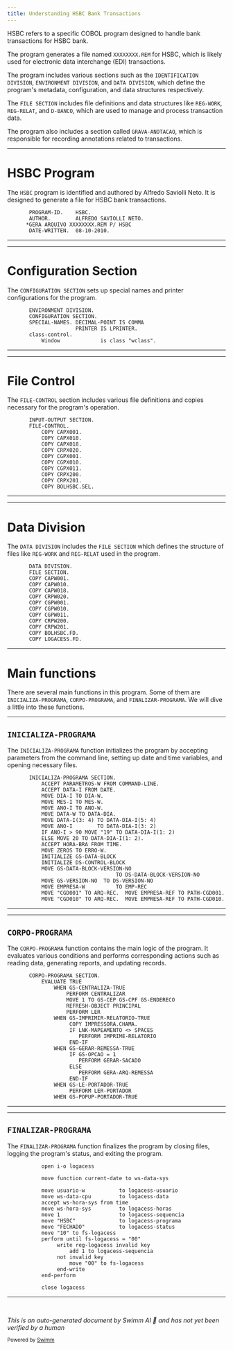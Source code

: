 ```yaml
---
title: Understanding HSBC Bank Transactions
---
```

HSBC refers to a specific COBOL program designed to handle bank transactions for HSBC bank.

The program generates a file named <SwmToken path="src/kello/hsbc.cbl" pos="5:6:8" line-data="      *GERA ARQUIVO XXXXXXXX.REM P/ HSBC">`XXXXXXXX.REM`</SwmToken> for HSBC, which is likely used for electronic data interchange (EDI) transactions.

The program includes various sections such as the <SwmToken path="src/kello/hsbc.cbl" pos="2:1:3" line-data="       IDENTIFICATION DIVISION.">`IDENTIFICATION DIVISION`</SwmToken>, <SwmToken path="src/kello/hsbc.cbl" pos="7:1:3" line-data="       ENVIRONMENT DIVISION.">`ENVIRONMENT DIVISION`</SwmToken>, and <SwmToken path="src/kello/hsbc.cbl" pos="53:1:3" line-data="       DATA DIVISION.">`DATA DIVISION`</SwmToken>, which define the program's metadata, configuration, and data structures respectively.

The <SwmToken path="src/kello/hsbc.cbl" pos="54:1:3" line-data="       FILE SECTION.">`FILE SECTION`</SwmToken> includes file definitions and data structures like <SwmToken path="src/kello/hsbc.cbl" pos="73:3:5" line-data="       01  REG-WORK.">`REG-WORK`</SwmToken>, <SwmToken path="src/kello/hsbc.cbl" pos="101:3:5" line-data="       01  REG-RELAT.">`REG-RELAT`</SwmToken>, and <SwmToken path="src/kello/hsbc.cbl" pos="214:3:5" line-data="          02 D-BANCO               PIC 9(003).">`D-BANCO`</SwmToken>, which are used to manage and process transaction data.

The program also includes a section called <SwmToken path="src/kello/hsbc.cbl" pos="1271:3:5" line-data="                            PERFORM GRAVA-ANOTACAO">`GRAVA-ANOTACAO`</SwmToken>, which is responsible for recording annotations related to transactions.

<SwmSnippet path="/src/kello/hsbc.cbl" line="3">

---

# HSBC Program

The <SwmToken path="src/kello/hsbc.cbl" pos="3:6:6" line-data="       PROGRAM-ID.    HSBC.">`HSBC`</SwmToken> program is identified and authored by Alfredo Saviolli Neto. It is designed to generate a file for HSBC bank transactions.

```cobol
       PROGRAM-ID.    HSBC.
       AUTHOR.        ALFREDO SAVIOLLI NETO.
      *GERA ARQUIVO XXXXXXXX.REM P/ HSBC
       DATE-WRITTEN.  08-10-2010.
```

---

</SwmSnippet>

<SwmSnippet path="/src/kello/hsbc.cbl" line="7">

---

# Configuration Section

The <SwmToken path="src/kello/hsbc.cbl" pos="8:1:3" line-data="       CONFIGURATION SECTION.">`CONFIGURATION SECTION`</SwmToken> sets up special names and printer configurations for the program.

```cobol
       ENVIRONMENT DIVISION.
       CONFIGURATION SECTION.
       SPECIAL-NAMES. DECIMAL-POINT IS COMMA
                      PRINTER IS LPRINTER.
       class-control.
           Window             is class "wclass".
```

---

</SwmSnippet>

<SwmSnippet path="/src/kello/hsbc.cbl" line="13">

---

# File Control

The <SwmToken path="src/kello/hsbc.cbl" pos="14:1:3" line-data="       FILE-CONTROL.">`FILE-CONTROL`</SwmToken> section includes various file definitions and copies necessary for the program's operation.

```cobol
       INPUT-OUTPUT SECTION.
       FILE-CONTROL.
           COPY CAPX001.
           COPY CAPX010.
           COPY CAPX018.
           COPY CRPX020.
           COPY CGPX001.
           COPY CGPX010.
           COPY CGPX011.
           COPY CRPX200.
           COPY CRPX201.
           COPY BOLHSBC.SEL.
```

---

</SwmSnippet>

<SwmSnippet path="/src/kello/hsbc.cbl" line="53">

---

# Data Division

The <SwmToken path="src/kello/hsbc.cbl" pos="53:1:3" line-data="       DATA DIVISION.">`DATA DIVISION`</SwmToken> includes the <SwmToken path="src/kello/hsbc.cbl" pos="54:1:3" line-data="       FILE SECTION.">`FILE SECTION`</SwmToken> which defines the structure of files like <SwmToken path="src/kello/hsbc.cbl" pos="73:3:5" line-data="       01  REG-WORK.">`REG-WORK`</SwmToken> and <SwmToken path="src/kello/hsbc.cbl" pos="101:3:5" line-data="       01  REG-RELAT.">`REG-RELAT`</SwmToken> used in the program.

```cobol
       DATA DIVISION.
       FILE SECTION.
       COPY CAPW001.
       COPY CAPW010.
       COPY CAPW018.
       COPY CRPW020.
       COPY CGPW001.
       COPY CGPW010.
       COPY CGPW011.
       COPY CRPW200.
       COPY CRPW201.
       COPY BOLHSBC.FD.
       COPY LOGACESS.FD.
```

---

</SwmSnippet>

# Main functions

There are several main functions in this program. Some of them are <SwmToken path="src/kello/hsbc.cbl" pos="338:1:3" line-data="       INICIALIZA-PROGRAMA SECTION.">`INICIALIZA-PROGRAMA`</SwmToken>, <SwmToken path="src/kello/hsbc.cbl" pos="422:1:3" line-data="       CORPO-PROGRAMA SECTION.">`CORPO-PROGRAMA`</SwmToken>, and <SwmToken path="src/kello/hsbc.cbl" pos="336:3:5" line-data="           GO FINALIZAR-PROGRAMA.">`FINALIZAR-PROGRAMA`</SwmToken>. We will dive a little into these functions.

<SwmSnippet path="/src/kello/hsbc.cbl" line="338">

---

## <SwmToken path="src/kello/hsbc.cbl" pos="338:1:3" line-data="       INICIALIZA-PROGRAMA SECTION.">`INICIALIZA-PROGRAMA`</SwmToken>

The <SwmToken path="src/kello/hsbc.cbl" pos="338:1:3" line-data="       INICIALIZA-PROGRAMA SECTION.">`INICIALIZA-PROGRAMA`</SwmToken> function initializes the program by accepting parameters from the command line, setting up date and time variables, and opening necessary files.

```cobol
       INICIALIZA-PROGRAMA SECTION.
           ACCEPT PARAMETROS-W FROM COMMAND-LINE.
           ACCEPT DATA-I FROM DATE.
           MOVE DIA-I TO DIA-W.
           MOVE MES-I TO MES-W.
           MOVE ANO-I TO ANO-W.
           MOVE DATA-W TO DATA-DIA.
           MOVE DATA-I(3: 4) TO DATA-DIA-I(5: 4)
           MOVE ANO-I        TO DATA-DIA-I(3: 2)
           IF ANO-I > 90 MOVE "19" TO DATA-DIA-I(1: 2)
           ELSE MOVE 20 TO DATA-DIA-I(1: 2).
           ACCEPT HORA-BRA FROM TIME.
           MOVE ZEROS TO ERRO-W.
           INITIALIZE GS-DATA-BLOCK
           INITIALIZE DS-CONTROL-BLOCK
           MOVE GS-DATA-BLOCK-VERSION-NO
                                   TO DS-DATA-BLOCK-VERSION-NO
           MOVE GS-VERSION-NO  TO DS-VERSION-NO
           MOVE EMPRESA-W          TO EMP-REC
           MOVE "CGD001" TO ARQ-REC.  MOVE EMPRESA-REF TO PATH-CGD001.
           MOVE "CGD010" TO ARQ-REC.  MOVE EMPRESA-REF TO PATH-CGD010.
```

---

</SwmSnippet>

<SwmSnippet path="/src/kello/hsbc.cbl" line="422">

---

## <SwmToken path="src/kello/hsbc.cbl" pos="422:1:3" line-data="       CORPO-PROGRAMA SECTION.">`CORPO-PROGRAMA`</SwmToken>

The <SwmToken path="src/kello/hsbc.cbl" pos="422:1:3" line-data="       CORPO-PROGRAMA SECTION.">`CORPO-PROGRAMA`</SwmToken> function contains the main logic of the program. It evaluates various conditions and performs corresponding actions such as reading data, generating reports, and updating records.

```cobol
       CORPO-PROGRAMA SECTION.
           EVALUATE TRUE
               WHEN GS-CENTRALIZA-TRUE
                   PERFORM CENTRALIZAR
                   MOVE 1 TO GS-CEP GS-CPF GS-ENDERECO
                   REFRESH-OBJECT PRINCIPAL
                   PERFORM LER
               WHEN GS-IMPRIMIR-RELATORIO-TRUE
                    COPY IMPRESSORA.CHAMA.
                    IF LNK-MAPEAMENTO <> SPACES
                       PERFORM IMPRIME-RELATORIO
                    END-IF
               WHEN GS-GERAR-REMESSA-TRUE
                    IF GS-OPCAO = 1
                       PERFORM GERAR-SACADO
                    ELSE
                       PERFORM GERA-ARQ-REMESSA
                    END-IF
               WHEN GS-LE-PORTADOR-TRUE
                    PERFORM LER-PORTADOR
               WHEN GS-POPUP-PORTADOR-TRUE
```

---

</SwmSnippet>

<SwmSnippet path="/src/kello/hsbc.cbl" line="1868">

---

## <SwmToken path="src/kello/hsbc.cbl" pos="336:3:5" line-data="           GO FINALIZAR-PROGRAMA.">`FINALIZAR-PROGRAMA`</SwmToken>

The <SwmToken path="src/kello/hsbc.cbl" pos="336:3:5" line-data="           GO FINALIZAR-PROGRAMA.">`FINALIZAR-PROGRAMA`</SwmToken> function finalizes the program by closing files, logging the program's status, and exiting the program.

```cobol
           open i-o logacess

           move function current-date to ws-data-sys

           move usuario-w           to logacess-usuario
           move ws-data-cpu         to logacess-data
           accept ws-hora-sys from time
           move ws-hora-sys         to logacess-horas
           move 1                   to logacess-sequencia
           move "HSBC"              to logacess-programa
           move "FECHADO"           to logacess-status
           move "10" to fs-logacess
           perform until fs-logacess = "00"
                write reg-logacess invalid key
                    add 1 to logacess-sequencia
                not invalid key
                    move "00" to fs-logacess
                end-write
           end-perform

           close logacess
```

---

</SwmSnippet>

&nbsp;

*This is an auto-generated document by Swimm AI 🌊 and has not yet been verified by a human*

<SwmMeta version="3.0.0" repo-id="Z2l0aHViJTNBJTNBa2VsbG8lM0ElM0Fzd2ltbWlv" repo-name="kello"><sup>Powered by [Swimm](/)</sup></SwmMeta>
